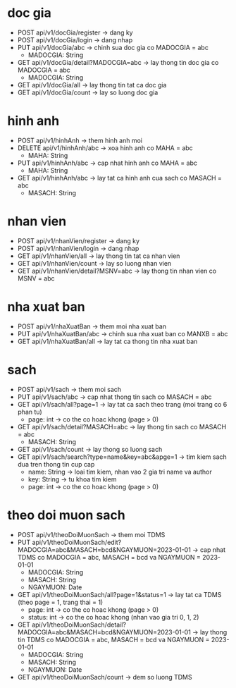 # doc gia
- POST api/v1/docGia/register -> dang ky
- POST api/v1/docGia/login -> dang nhap
- PUT api/v1/docGia/abc -> chinh sua doc gia co MADOCGIA = abc
    + MADOCGIA: String
- GET api/v1/docGia/detail?MADOCGIA=abc -> lay thong tin doc gia co MADOCGIA = abc
    + MADOCGIA: String
- GET api/v1/docGia/all -> lay thong tin tat ca doc gia
- GET api/v1/docGia/count -> lay so luong doc gia

# hinh anh
- POST api/v1/hinhAnh -> them hinh anh moi
- DELETE api/v1/hinhAnh/abc -> xoa hinh anh co MAHA = abc
    + MAHA: String
- PUT api/v1/hinhAnh/abc -> cap nhat hinh anh co MAHA = abc
    + MAHA: String
- GET api/v1/hinhAnh/abc -> lay tat ca hinh anh cua sach co MASACH = abc
    + MASACH: String

# nhan vien
- POST api/v1/nhanVien/register -> dang ky
- POST api/v1/nhanVien/login -> dang nhap
- GET api/v1/nhanVien/all -> lay thong tin tat ca nhan vien
- GET api/v1/nhanVien/count -> lay so luong nhan vien
- GET api/v1/nhanVien/detail?MSNV=abc -> lay thong tin nhan vien co MSNV = abc

# nha xuat ban
- POST api/v1/nhaXuatBan -> them moi nha xuat ban
- PUT api/v1/nhaXuatBan/abc -> chinh sua nha xuat ban co MANXB = abc
- GET api/v1/nhaXuatBan/all -> lay tat ca thong tin nha xuat ban

# sach
- POST api/v1/sach -> them moi sach
- PUT api/v1/sach/abc -> cap nhat thong tin sach co MASACH = abc
- GET api/v1/sach/all?page=1 -> lay tat ca sach theo trang (moi trang co 6 phan tu)
    + page: int -> co the co hoac khong (page > 0)
- GET api/v1/sach/detail?MASACH=abc -> lay thong tin sach co MASACH = abc
    + MASACH: String
- GET api/v1/sach/count -> lay thong so luong sach
- GET api/v1/sach/search?type=name&key=abc&apge=1 -> tim kiem sach dua tren thong tin cup cap
    + name: String -> loai tim kiem, nhan vao 2 gia tri name va author
    + key: String -> tu khoa tim kiem
    + page: int -> co the co hoac khong (page > 0)

# theo doi muon sach
- POST api/v1/theoDoiMuonSach -> them moi TDMS
- PUT api/v1/theoDoiMuonSach/edit?MADOCGIA=abc&MASACH=bcd&NGAYMUON=2023-01-01 -> cap nhat TDMS co MADOCGIA = abc, MASACH = bcd va NGAYMUON = 2023-01-01
    + MADOCGIA: String
    + MASACH: String
    + NGAYMUON: Date
- GET api/v1/theoDoiMuonSach/all?page=1&status=1 -> lay tat ca TDMS (theo page = 1, trang thai = 1)
    + page: int -> co the co hoac khong (page > 0)
    + status: int -> co the co hoac khong (nhan vao gia tri 0, 1, 2)
- GET api/v1/theoDoiMuonSach/detail?MADOCGIA=abc&MASACH=bcd&NGAYMUON=2023-01-01 -> lay thong tin TDMS co MADOCGIA = abc, MASACH = bcd va NGAYMUON = 2023-01-01
    + MADOCGIA: String
    + MASACH: String
    + NGAYMUON: Date
- GET api/v1/theoDoiMuonSach/count -> dem so luong TDMS
